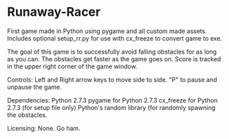 # Runaway-Racer
First game made in Python using pygame and all custom made assets. Includes optional setup_rr.py for use with cx_freeze to convert game to exe. 

The goal of this game is to successfully avoid falling obstacles for as long as you can. The obstacles get faster as the game goes on. Score is tracked in the upper right corner of the game window. 

Controls:
Left and Right arrow keys to move side to side.
"P" to pause and unpause the game.

Dependencies:
Python 2.7.3
pygame for Python 2.7.3
cx_freeze for Python 2.7.3 (for setup file only)
Python's random library (for randomly spawning the obstacles.

Licensing:
None. Go ham.
